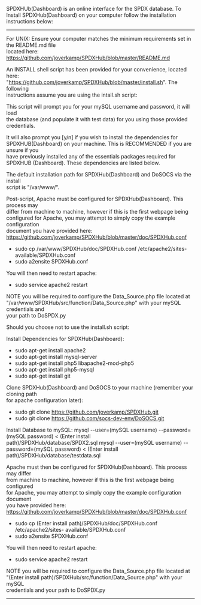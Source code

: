 SPDXHUb(Dashboard) is an online interface for the SPDX database.
To Install SPDXHub(Dashboard) on your computer follow the installation  
instructions below:

***

For UNIX:
Ensure your computer matches the minimum requirements set in the README.md file  
located here: https://github.com/joverkamp/SPDXHub/blob/master/README.md

An INSTALL shell script has been provided for your convenience, located here:  
"https://github.com/joverkamp/SPDXHub/blob/master/install.sh". The following  
instructions assume you are using the intall.sh script:

This script will prompt you for your mySQL username and password, it will load  
the database (and populate it with test data) for you using those provided  
credentials.

It will also prompt you [y/n] if you wish to install the dependencies for  
SPDXHUB(Dashboard) on your machine. This is RECOMMENDED if you are unsure if you  
have previously installed any of the essentials packages required for SPDXHUB 
(Dashboard). These dependencies are listed below.

The default installation path for SPDXHub(Dashboard) and DoSOCS via the install  
script is "/var/www/".

Post-script, Apache must be configured for SPDXHub(Dashboard). This process may  
differ from machine to machine, however if this is the first webpage being  
configured for Apache, you may attempt to simply copy the example configuration  
document you have provided here:  
https://github.com/joverkamp/SPDXHub/blob/master/doc/SPDXHub.conf

- sudo cp /var/www/SPDXHub/doc/SPDXHub.conf /etc/apache2/sites- 
available/SPDXHub.conf
- sudo a2ensite SPDXHub.conf

You will then need to restart apache:
- sudo service apache2 restart

NOTE you will be required to configure the Data_Source.php file located at  
"/var/www/SPDXHub/src/function/Data_Source.php" with your mySQL credentials and  
your path to DoSPDX.py


Should you choose not to use the install.sh script:

Install Dependencies for SPDXHub(Dashboard):
- sudo apt-get install apache2
- sudo apt-get install mysql-server
- sudo apt-get install php5 libapache2-mod-php5
- sudo apt-get install php5-mysql
- sudo apt-get install git 

Clone SPDXHub(Dashboard) and DoSOCS to your machine (remember your cloning path  
for apache configuration later):
- sudo git clone https://github.com/joverkamp/SPDXHub.git
- sudo git clone https://github.com/socs-dev-env/DoSOCS.git

Install Database to mySQL:
mysql --user=(mySQL username) --password=(mySQL password) < (Enter install  
path)/SPDXHub/database/SPDX2.sql
mysql --user=(mySQL username) --password=(mySQL password) < (Enter install  
path)/SPDXHub/database/testdata.sql

Apache must then be configured for SPDXHub(Dashboard). This process may differ  
from machine to machine, however if this is the first webpage being configured  
for Apache, you may attempt to simply copy the example configuration document  
you have provided here:  
https://github.com/joverkamp/SPDXHub/blob/master/doc/SPDXHub.conf

- sudo cp (Enter install path)/SPDXHub/doc/SPDXHub.conf /etc/apache2/sites- 
available/SPDXHub.conf
- sudo a2ensite SPDXHub.conf

You will then need to restart apache:
- sudo service apache2 restart

NOTE you will be required to configure the Data_Source.php file located at  
"(Enter install path)/SPDXHub/src/function/Data_Source.php" with your mySQL  
credentials and your path to DoSPDX.py

***
